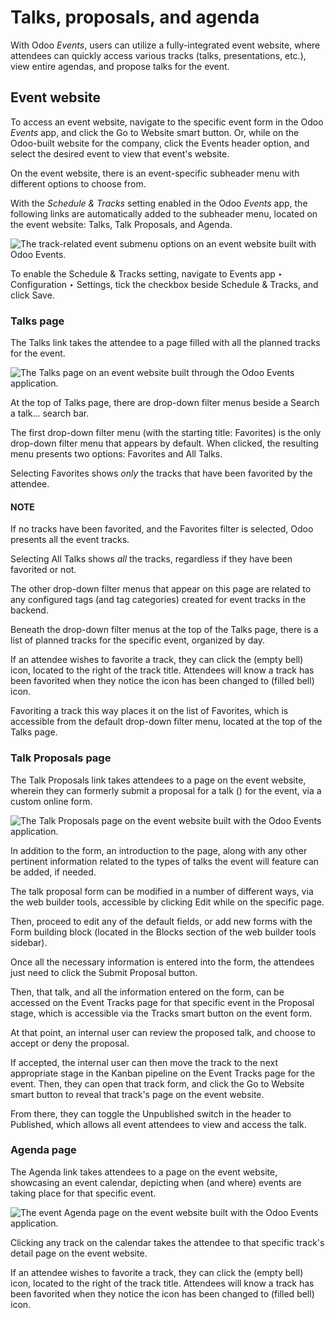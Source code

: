 # Talks, proposals, and agenda

With Odoo *Events*, users can utilize a fully-integrated event website, where attendees can quickly
access various tracks (talks, presentations, etc.), view entire agendas, and propose talks for the
event.

## Event website

To access an event website, navigate to the specific event form in the Odoo *Events* app, and click
the Go to Website smart button. Or, while on the Odoo-built website for the company,
click the Events header option, and select the desired event to view that event's
website.

On the event website, there is an event-specific subheader menu with different options to choose
from.

With the *Schedule & Tracks* setting enabled in the Odoo *Events* app, the following links are
automatically added to the subheader menu, located on the event website: Talks,
Talk Proposals, and Agenda.

![The track-related event submenu options on an event website built with Odoo Events.](applications/marketing/events/track_manage_talks/track-submenu-options.png)

To enable the Schedule & Tracks setting, navigate to Events app ‣
Configuration ‣ Settings, tick the checkbox beside Schedule & Tracks, and click
Save.

### Talks page

The Talks link takes the attendee to a page filled with all the planned tracks for the
event.

![The Talks page on an event website built through the Odoo Events application.](applications/marketing/events/track_manage_talks/talks-page.png)

At the top of Talks page, there are drop-down filter menus beside a Search
a talk... search bar.

The first drop-down filter menu (with the starting title: Favorites) is the only
drop-down filter menu that appears by default. When clicked, the resulting menu presents two
options: Favorites and All Talks.

Selecting Favorites shows *only* the tracks that have been favorited by the attendee.

#### NOTE
If no tracks have been favorited, and the Favorites filter is selected, Odoo presents
all the event tracks.

Selecting All Talks shows *all* the tracks, regardless if they have been favorited or
not.

The other drop-down filter menus that appear on this page are related to any configured tags (and
tag categories) created for event tracks in the backend.

Beneath the drop-down filter menus at the top of the Talks page, there is a list of
planned tracks for the specific event, organized by day.

If an attendee wishes to favorite a track, they can click the <i class="fa fa-bell-o"></i> (empty
bell) icon, located to the right of the track title. Attendees will know a track has been favorited
when they notice the icon has been changed to <i class="fa fa-bell"></i> (filled bell) icon.

Favoriting a track this way places it on the list of Favorites, which is accessible from
the default drop-down filter menu, located at the top of the Talks page.

### Talk Proposals page

The Talk Proposals link takes attendees to a page on the event website, wherein they can
formerly submit a proposal for a talk () for the event, via a custom online form.

![The Talk Proposals page on the event website built with the Odoo Events application.](applications/marketing/events/track_manage_talks/talk-proposals-page.png)

In addition to the form, an introduction to the page, along with any other pertinent information
related to the types of talks the event will feature can be added, if needed.

The talk proposal form can be modified in a number of different ways, via the web builder tools,
accessible by clicking Edit while on the specific page.

Then, proceed to edit any of the default fields, or add new forms with the Form building
block (located in the Blocks section of the web builder tools sidebar).

Once all the necessary information is entered into the form, the attendees just need to click the
Submit Proposal button.

Then, that talk, and all the information entered on the form, can be accessed on the
Event Tracks page for that specific event in the Proposal stage, which is
accessible via the Tracks smart button on the event form.

At that point, an internal user can review the proposed talk, and choose to accept or deny the
proposal.

If accepted, the internal user can then move the track to the next appropriate stage in the Kanban
pipeline on the Event Tracks page for the event. Then, they can open that track form,
and click the Go to Website smart button to reveal that track's page on the event
website.

From there, they can toggle the Unpublished switch in the header to
Published, which allows all event attendees to view and access the talk.

### Agenda page

The Agenda link takes attendees to a page on the event website, showcasing an event
calendar, depicting when (and where) events are taking place for that specific event.

![The event Agenda page on the event website built with the Odoo Events application.](applications/marketing/events/track_manage_talks/event-agenda-page.png)

Clicking any track on the calendar takes the attendee to that specific track's detail page on the
event website.

If an attendee wishes to favorite a track, they can click the <i class="fa fa-bell-o"></i> (empty
bell) icon, located to the right of the track title. Attendees will know a track has been favorited
when they notice the icon has been changed to <i class="fa fa-bell"></i> (filled bell) icon.
